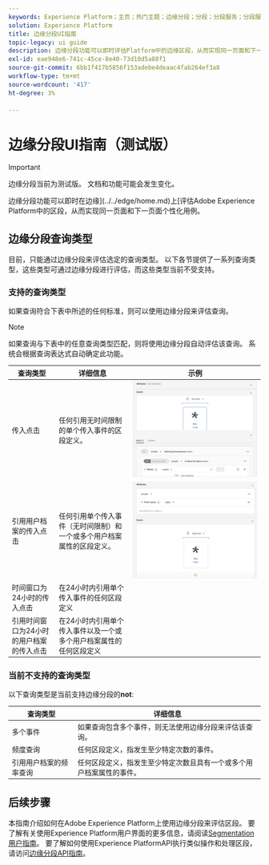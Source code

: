 ```yaml
---
keywords: Experience Platform；主页；热门主题；边缘分段；分段；分段服务；分段服务；UI指南；流式边缘；
solution: Experience Platform
title: 边缘分段UI指南
topic-legacy: ui guide
description: 边缘分段功能可以即时评估Platform中的边缘区段，从而实现同一页面和下一页面个性化用例。
exl-id: eae948e6-741c-45ce-8e40-73d10d5a88f1
source-git-commit: 6bb1f417b5856f153adebe4deaac4fab264ef3a8
workflow-type: tm+mt
source-wordcount: '417'
ht-degree: 3%

---
```


# 边缘分段UI指南（测试版）

>[!IMPORTANT]
>
>边缘分段当前为测试版。 文档和功能可能会发生变化。

边缘分段功能可以即时在边缘](../../edge/home.md)上[评估Adobe Experience Platform中的区段，从而实现同一页面和下一页面个性化用例。

## 边缘分段查询类型

目前，只能通过边缘分段来评估选定的查询类型。 以下各节提供了一系列查询类型，这些类型可通过边缘分段进行评估，而这些类型当前不受支持。

### 支持的查询类型

如果查询符合下表中所述的任何标准，则可以使用边缘分段来评估查询。

>[!NOTE]
>
>如果查询与下表中的任意查询类型匹配，则将使用边缘分段自动评估该查询。 系统会根据查询表达式自动确定此功能。

| 查询类型 | 详细信息 | 示例 |
| ---------- | ------- | ------- |
| 传入点击 | 任何引用无时间限制的单个传入事件的区段定义。 | ![](../images/ui/edge-segmentation/incoming-hit.png) |
| 引用用户档案的传入点击 | 任何引用单个传入事件（无时间限制）和一个或多个用户档案属性的区段定义。 | ![](../images/ui/edge-segmentation/profile-hit.png) |
| 时间窗口为24小时的传入点击 | 在24小时内引用单个传入事件的任何区段定义 |  |
| 引用时间窗口为24小时的用户档案的传入点击 | 在24小时内引用单个传入事件以及一个或多个用户档案属性的任何区段定义 |  |

### 当前不支持的查询类型

以下查询类型是当前支持边缘分段的&#x200B;**not**:

| 查询类型 | 详细信息 |
| ---------- | ------- |
| 多个事件 | 如果查询包含多个事件，则无法使用边缘分段来评估该查询。 |
| 频度查询 | 任何区段定义，指发生至少特定次数的事件。 |  |
| 引用用户档案的频率查询 | 任何区段定义，指发生至少特定次数且具有一个或多个用户档案属性的事件。 |  |

## 后续步骤

本指南介绍如何在Adobe Experience Platform上使用边缘分段来评估区段。 要了解有关使用Experience Platform用户界面的更多信息，请阅读[Segmentation用户指南](./overview.md)。 要了解如何使用Experience PlatformAPI执行类似操作和处理区段，请访问[边缘分段API指南](../api/edge-segmentation.md)。
